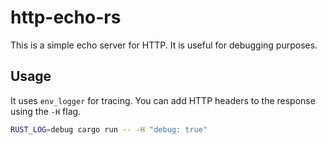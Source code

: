 # http-echo-rs

This is a simple echo server for HTTP. It is useful for debugging purposes.

## Usage

It uses `env_logger` for tracing. You can add HTTP headers to the response using the `-H` flag.

```bash
RUST_LOG=debug cargo run -- -H "debug: true" 
```
